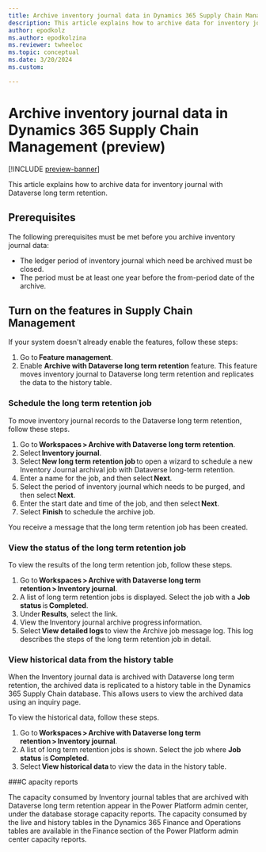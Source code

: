 ```yaml
---
title: Archive inventory journal data in Dynamics 365 Supply Chain Management (preview)
description: This article explains how to archive data for inventory journal with Dataverse long term retention. 
author: epodkolz
ms.author: epodkolzina
ms.reviewer: twheeloc
ms.topic: conceptual
ms.date: 3/20/2024
ms.custom:

---
```

# Archive inventory journal data in Dynamics 365 Supply Chain Management (preview)

[!INCLUDE [preview-banner](../../../supply-chain/includes/preview-banner.md)]

This article explains how to archive data for inventory journal with Dataverse long term retention. 

## Prerequisites 

The following prerequisites must be met before you archive inventory journal data:
 - The ledger period of inventory journal which need be archived must be closed.
 - The period must be at least one year before the from-period date of the archive. 

## Turn on the features in Supply Chain Management  

If your system doesn't already enable the features, follow these steps:
1. Go to **Feature management**.
2. Enable **Archive with Dataverse long term retention** feature. This feature moves inventory journal to Dataverse long term retention and replicates the data to the history table. 


### Schedule the long term retention job 

To move inventory journal records to the Dataverse long term retention, follow these steps.
1. Go to **Workspaces > Archive with Dataverse long term retention**.
2. Select **Inventory journal**.
3. Select **New long term retention job** to open a wizard to schedule a new Inventory Journal archival job with Dataverse long-term retention.
4. Enter a name for the job, and then select **Next**.
5. Select the period of inventory journal which needs to be purged, and then select **Next**.
6. Enter the start date and time of the job, and then select **Next**.
7. Select **Finish** to schedule the archive job. 

You receive a message that the long term retention job has been created.   

### View the status of the long term retention job 

To view the results of the long term retention job, follow these steps. 
1. Go to **Workspaces > Archive with Dataverse long term retention > Inventory journal**.
2. A list of long term retention jobs is displayed. Select the job with a **Job status** is **Completed**.
3. Under **Results**, select the link.
4. View the Inventory journal archive progress information.
5. Select **View detailed logs** to view the Archive job message log. This log describes the steps of the long term retention job in detail. 

### View historical data from the history table

When the Inventory journal data is archived with Dataverse long term retention, the archived data is replicated to a history table in the Dynamics 365 Supply Chain database. 
This allows users to view the archived data using an inquiry page. 

To view the historical data, follow these steps. 
1. Go to **Workspaces > Archive with Dataverse long term retention > Inventory journal**.
2. A list of long term retention jobs is shown. Select the job where **Job status** is **Completed**.
3. Select **View historical data** to view the data in the history table. 

###C apacity reports 

The capacity consumed by Inventory journal tables that are archived with Dataverse long term retention appear in the Power Platform admin center, under the database storage capacity reports. The capacity consumed by the live and history tables in the Dynamics 365 Finance and Operations tables are available in the Finance section of the Power Platform admin center capacity reports. 
